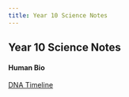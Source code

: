 ```yaml
---
title: Year 10 Science Notes
---
```


## Year 10 Science Notes
#### Human Bio
[DNA Timeline](https://shanmeis-notes.toomwn.xyz/notes/year-10/science/dna-timeline.html)
